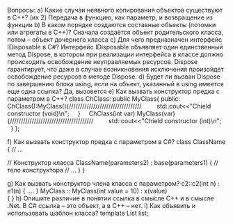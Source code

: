 Вопросы:
a) Какие случаи неявного копирования объектов существуют в C++? (их 2)
Передача в функцию, как параметр, и возвращение из функции
b) В каком порядке создаются составные объекты (потомки или агрегаты в C++)?
Сначала создаётся объект родительского класса, потом – объект дочернего класса
c) Для чего предназначен интерфейс IDisposable в C#?
Интерфейс IDisposable объявляет один единственный метод Dispose, в котором при реализации интерфейса в классе должно происходить освобождение неуправляемых ресурсов. Dispose гарантирует, что даже в случае возникновения исключения произойдет освобождение ресурсов в методе Dispose.
d) Будет ли вызван Dispose по завершению блока using, если на объект, указанный в using имеется еще одна ссылка? 
Да, вызовется
e) Как вызвать конструктор предка с параметром в C++?
class ChClass: public MyClass{
public:
    ChClass():MyClass(){/////////////////////////////////
        std::cout<<"Chield constructor (void)\n";
    }
    ChClass(int var):MyClass(var){//////////////////////////////////////
        std::cout<<"Chield constructor (int)\n";
    }
};

f) Как вызвать конструктор предка с параметром в C#?
class ClassName
{
  // ...

  // Конструктор класса
  ClassName(parameters2) : base(parameters1)
  {
    // тело конструктора
    // ...
  }
}

g) Как вызвать конструктор члена класса с параметром?
   c2::c2(int n) : e1(n) { .... }
MyClass :: MyClass(int value = 10) : x(value)  
{
}
h) Опишите различие в понятии ссылка в смысле C++ и в смысле .Net.
В C# ссылка – это объект, а в С++ –  нет.
i) Как объявить и использовать шаблон класса?
template <typename T>
List<T> list;

